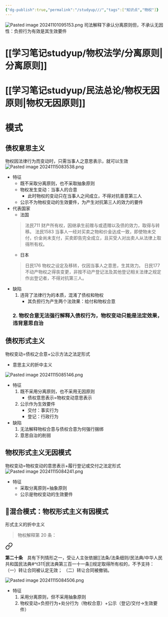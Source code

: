```yaml
---
{"dg-publish":true,"permalink":"/studyup///","tags":["知识点","物权"]}
---
```


![Pasted image 20241101095153.png](/img/user/%E8%BF%90%E8%A1%8C%E6%9D%82/%E9%99%84%E4%BB%B6/Pasted%20image%2020241101095153.png)
司法解释下承认分离原则但，不承认无因性：负担行为有效是其生效要件
# [[学习笔记studyup/物权法学/分离原则\|分离原则]]
# [[学习笔记studyup/民法总论/物权无因原则\|物权无因原则]]
# 模式
## 债权意思主义
物权因法律行为而变动时，只需当事人之意思表示，就可以生效
![Pasted image 20241115083538.png](/img/user/%E8%BF%90%E8%A1%8C%E6%9D%82/%E9%99%84%E4%BB%B6/Pasted%20image%2020241115083538.png)
- 特征
	- 既不采取分离原则，也不采取抽象原则
	- 物权发生变动：当事人的合意
		- 此时物权的变动只在当事人之间成立，不得对抗善意第三人
	- 公示不为物权变动的生效要件，为产生对抗第三人的效力的要件
- 代表国家
	- 法国
	>法民711 财产所有权，因继承生前赠与或遗赠以及债的效力，取得与转移。
	>法民1583 当事人一经对买卖之物和价金达成一致，即使物未交付，价金尚未支付，买卖即告完全成立，且买受人对出卖人从法律上取得所有权。
	- 日本
	>日民176 物权之设定及移转，仅因当事人之意思，生其效力。
	>日民177不动产物权之得丧变更，非按不动产登记法及其他登记相关法律之规定作出登记者，不得对抗第三人。
- 缺陷
	1. 违背了法律行为的本质，混淆了债权和物权
		- 其负担行为产生两个法效果：给付和物权合意
	### 2. 物权合意无法强行解释入债权行为，物权变动只能是法定效果，违背意思自治
## 债权形式主义
物权变动=债权之合意+公示方法之法定形式
- 意思主义的折中主义

![Pasted image 20241115085146.png](/img/user/%E8%BF%90%E8%A1%8C%E6%9D%82/%E9%99%84%E4%BB%B6/Pasted%20image%2020241115085146.png)
- 特征
	1. 既不采用分离原则，也不采用无因原则
		- 债权意思表示=物权变动意思表示
	2. 公示作为生效要件
		- 交付：事实行为
		- 登记：行政行为
- 缺陷
	1. 无法解释物权合意与债权合意为何强行捆绑
	2. 意思自治的削弱
## 物权形式主义无因模式
物权变动=物权变动的意思表示+履行登记或交付之法定形式
![Pasted image 20241115084241.png](/img/user/%E8%BF%90%E8%A1%8C%E6%9D%82/%E9%99%84%E4%BB%B6/Pasted%20image%2020241115084241.png)
- 特征
	- 采取分离原则+抽象原则
	- 公示是物权变动的生效要件
## 📍混合模式：物权形式主义有因模式
形式主义的折中主义
>物权解释第 20 条：
<div class="transclusion internal-embed is-loaded"><a class="markdown-embed-link" href="////#t20" aria-label="Open link"><svg xmlns="http://www.w3.org/2000/svg" width="24" height="24" viewBox="0 0 24 24" fill="none" stroke="currentColor" stroke-width="2" stroke-linecap="round" stroke-linejoin="round" class="svg-icon lucide-link"><path d="M10 13a5 5 0 0 0 7.54.54l3-3a5 5 0 0 0-7.07-7.07l-1.72 1.71"></path><path d="M14 11a5 5 0 0 0-7.54-.54l-3 3a5 5 0 0 0 7.07 7.07l1.71-1.71"></path></svg></a><div class="markdown-embed">



**第二十条**　具有下列情形之一，受让人主张依据[[法条/法条细则/民法典/中华人民共和国民法典#^t311\|民法典第三百一十一条]]规定取得所有权的，不予支持：
（一）转让合同被认定无效；
（二）转让合同被撤销。 

</div></div>


![Pasted image 20241115084506.png](/img/user/%E8%BF%90%E8%A1%8C%E6%9D%82/%E9%99%84%E4%BB%B6/Pasted%20image%2020241115084506.png)
- 特征
	1. 采用分离原则，但不采用抽象原则
	2. 物权变动=负担行为+处分行为（物权合意）+公示（登记/交付→生效要件）
